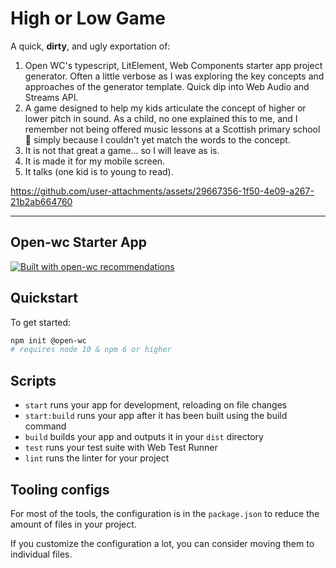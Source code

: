# High or Low Game

A quick, **dirty**, and ugly exportation of:

1. Open WC's typescript, LitElement, Web Components starter app project generator. Often a little verbose as I was exploring the key concepts and approaches of the generator template. Quick dip into Web Audio and Streams API. 
2. A game designed to help my kids articulate the concept of higher or lower pitch in sound. As a child, no one explained this to me, and I remember not being offered music lessons at a Scottish primary school 🥲 simply because I couldn't yet match the words to the concept.
3. It is not that great a game... so I will leave as is. 
4. It is made it for my mobile screen.
5. It talks (one kid is to young to read).

https://github.com/user-attachments/assets/29667356-1f50-4e09-a267-21b2ab664760

------

## Open-wc Starter App

[![Built with open-wc recommendations](https://img.shields.io/badge/built%20with-open--wc-blue.svg)](https://github.com/open-wc)

## Quickstart

To get started:

```sh
npm init @open-wc
# requires node 10 & npm 6 or higher
```

## Scripts

- `start` runs your app for development, reloading on file changes
- `start:build` runs your app after it has been built using the build command
- `build` builds your app and outputs it in your `dist` directory
- `test` runs your test suite with Web Test Runner
- `lint` runs the linter for your project

## Tooling configs

For most of the tools, the configuration is in the `package.json` to reduce the amount of files in your project.

If you customize the configuration a lot, you can consider moving them to individual files.
